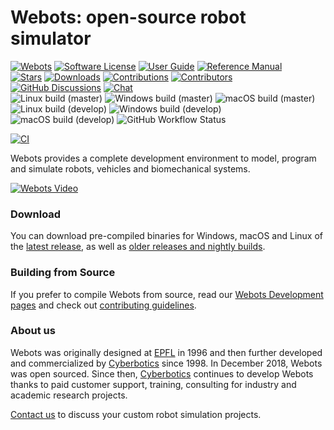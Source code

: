 # Webots: open-source robot simulator

[![Webots](https://img.shields.io/github/v/release/cyberbotics/webots)](https://github.com/cyberbotics/webots/releases)
[![Software License](https://img.shields.io/badge/license-Apache%202.0-blue)](LICENSE)
[![User Guide](https://img.shields.io/badge/doc-guide-blue)](https://cyberbotics.com/doc/reference/index)
[![Reference Manual](https://img.shields.io/badge/doc-reference-blue.svg)](https://cyberbotics.com/doc/reference/index)<br>
[![Stars](https://img.shields.io/github/stars/cyberbotics/webots)](https://github.com/cyberbotics/webots/stargazers)
[![Downloads](https://img.shields.io/github/downloads/cyberbotics/webots/total.svg?color=blue)](https://www.somsubhra.com/github-release-stats/?username=cyberbotics&repository=webots)
[![Contributions](https://img.shields.io/github/commit-activity/m/cyberbotics/webots.svg)](https://github.com/cyberbotics/webots/graphs/commit-activity)
[![Contributors](https://img.shields.io/github/contributors/cyberbotics/webots?color=blue)](https://github.com/cyberbotics/webots/graphs/contributors)
[![GitHub Discussions](https://img.shields.io/github/discussions/cyberbotics/webots)](https://github.com/cyberbotics/webots/discussions)
[![Chat](https://img.shields.io/discord/565154702715518986?color=blue)](https://discordapp.com/invite/nTWbN9m)<br>
![Linux build (master)](https://github.com/cyberbotics/webots/actions/workflows/test_suite_linux.yml/badge.svg?event=schedule&label=Linux)
![Windows build (master)](https://github.com/cyberbotics/webots/actions/workflows/test_suite_windows.yml/badge.svg?event=schedule&label=Windows)
![macOS build (master)](https://github.com/cyberbotics/webots/actions/workflows/test_suite_mac.yml/badge.svg?event=schedule&label=macOS)<br>
![Linux build (develop)](https://github.com/cyberbotics/webots/actions/workflows/test_suite_linux_develop.yml/badge.svg?event=schedule&label=Linux%20(develop))
![Windows build (develop)](https://github.com/cyberbotics/webots/actions/workflows/test_suite_windows.yml/badge.svg?event=schedule)
![macOS build (develop)](https://github.com/cyberbotics/webots/actions/workflows/test_suite_mac.yml/badge.svg?event=schedule)
![GitHub Workflow Status](https://img.shields.io/github/workflow/status/cyberbotics/webots/test_suite_mac?label=toto)

[![CI](https://github.com/cyberbotics/webots/actions/workflows/CI/badge.svg)](https://github.com/cyberbotics/webots/actions/workflows/test_suite_linux.yml)

Webots provides a complete development environment to model, program and simulate robots, vehicles and biomechanical systems.

[![Webots Video](https://img.youtube.com/vi/O7U3sX_ubGc/0.jpg)](https://www.youtube.com/watch?v=O7U3sX_ubGc)

### Download

You can download pre-compiled binaries for Windows, macOS and Linux of the [latest release](https://github.com/cyberbotics/webots/releases/latest), as well as [older releases and nightly builds](https://github.com/cyberbotics/webots/releases).

### Building from Source

If you prefer to compile Webots from source, read our [Webots Development pages](https://github.com/cyberbotics/webots/wiki#installation-of-the-webots-development-environment) and check out [contributing guidelines](CONTRIBUTING.md).

### About us

Webots was originally designed at [EPFL](https://epfl.ch) in 1996 and then further developed and commercialized by [Cyberbotics](https://cyberbotics.com) since 1998. In December 2018, Webots was open sourced. Since then, [Cyberbotics](https://cyberbotics.com) continues to develop Webots thanks to paid customer support, training, consulting for industry and academic research projects.

[Contact us](mailto:info@cyberbotics.com) to discuss your custom robot simulation projects.
